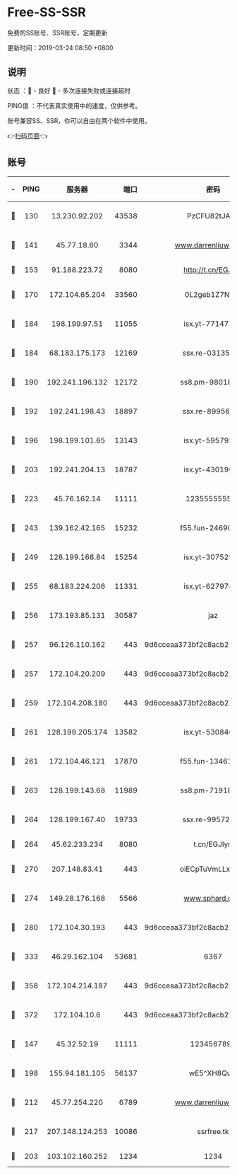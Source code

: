 # Free-SS-SSR

免费的SS账号、SSR账号，定期更新

更新时间：2019-03-24 08:50 +0800

## 说明

状态     ：🙂 - 良好 🙁 - 多次连接失败或连接超时

PING值   ：不代表真实使用中的速度，仅供参考。

账号兼容SS、SSR，你可以自由在两个软件中使用。

👉[扫码页面](https://liesauer.github.io/Free-SS-SSR/)👈

## 账号

|-|PING|服务器|端口|密码|加密方式|区域|
|:----:|:----:|:-----:|-----:|:----:|:----:|:----:|
|🙂|130|13.230.92.202|43538|PzCFU82tJAdZ|aes-256-cfb|JP|
|🙂|141|45.77.18.60|3344|www.darrenliuwei.com|aes-256-cfb|JP|
|🙂|153|91.188.223.72|8080|http://t.cn/EGJIyrl|rc4-md5|RU|
|🙂|170|172.104.65.204|33560|0L2geb1Z7NQM|aes-256-cfb|JP|
|🙂|184|198.199.97.51|11055|isx.yt-77147725|aes-256-cfb|US|
|🙂|184|68.183.175.173|12169|ssx.re-03135267|aes-256-cfb|US|
|🙂|190|192.241.196.132|12172|ss8.pm-98018739|aes-256-cfb|US|
|🙂|192|192.241.198.43|18897|ssx.re-89956997|aes-256-cfb|US|
|🙂|196|198.199.101.65|13143|isx.yt-59579379|aes-256-cfb|US|
|🙂|203|192.241.204.13|18787|isx.yt-43019684|aes-256-cfb|US|
|🙂|223|45.76.162.14|11111|123555555555|aes-256-cfb|SG|
|🙂|243|139.162.42.165|15232|f55.fun-24690727|aes-256-cfb|SG|
|🙂|249|128.199.168.84|15254|isx.yt-30752929|aes-256-cfb|SG|
|🙂|255|68.183.224.206|11331|isx.yt-62797892|aes-256-cfb|SG|
|🙂|256|173.193.85.131|30587|jaz|aes-256-cfb|US|
|🙂|257|96.126.110.162|443|9d6cceaa373bf2c8acb22e60b6a58be6|aes-256-cfb|US|
|🙂|257|172.104.20.209|443|9d6cceaa373bf2c8acb22e60b6a58be6|aes-256-cfb|US|
|🙂|259|172.104.208.180|443|9d6cceaa373bf2c8acb22e60b6a58be6|aes-256-cfb|US|
|🙂|261|128.199.205.174|13582|isx.yt-53084018|aes-256-cfb|SG|
|🙂|261|172.104.46.121|17870|f55.fun-13461300|aes-256-cfb|SG|
|🙂|263|128.199.143.68|11989|ss8.pm-71918641|aes-256-cfb|SG|
|🙂|264|128.199.167.40|19733|ssx.re-99572937|aes-256-cfb|SG|
|🙂|264|45.62.233.234|8080|t.cn/EGJIyrl|rc4-md5|CA|
|🙂|270|207.148.83.41|443|oiECpTuVmLLxk4Ts|aes-256-cfb|AU|
|🙂|274|149.28.176.168|5566|www.sphard.com|aes-256-cfb|AU|
|🙂|280|172.104.30.193|443|9d6cceaa373bf2c8acb22e60b6a58be6|aes-256-cfb|US|
|🙂|333|46.29.162.104|53681|6367|aes-128-ctr|RU|
|🙂|358|172.104.214.187|443|9d6cceaa373bf2c8acb22e60b6a58be6|aes-256-cfb|US|
|🙂|372|172.104.10.6|443|9d6cceaa373bf2c8acb22e60b6a58be6|aes-256-cfb|US|
|🙂|147|45.32.52.19|11111|1234567890|aes-256-cfb|JP|
|🙂|198|155.94.181.105|56137|wE5^XH8Quw|aes-256-cfb|US|
|🙂|212|45.77.254.220|6789|www.darrenliuwei.com|aes-256-cfb|SG|
|🙂|217|207.148.124.253|10086|ssrfree.tk|aes-256-cfb|SG|
|🙁|203|103.102.160.252|1234|1234|rc4-md5|JP|
